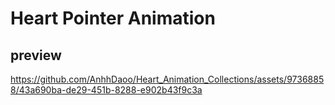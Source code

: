 # Heart Pointer Animation

## preview

https://github.com/AnhhDaoo/Heart_Animation_Collections/assets/97368858/43a690ba-de29-451b-8288-e902b43f9c3a
